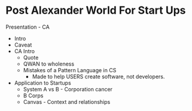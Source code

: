 Post Alexander World For Start Ups
=============================

Presentation - CA

- Intro
- Caveat
- CA Intro
  - Quote
  - QWAN to wholeness
  - Mistakes of a Pattern Language in CS
    - Made to help USERS create software, not developers.
- Application to Startups
  - System A vs B - Corporation cancer
  - B Corps
  - Canvas - Context and relationships
